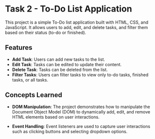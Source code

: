 # Task 2 - To-Do List Application

This project is a simple To-Do list application built with HTML, CSS, and JavaScript. It allows users to add, edit, and delete tasks, and filter them based on their status (to-do or finished).

## Features

- **Add Task**: Users can add new tasks to the list.
- **Edit Task**: Tasks can be edited to update their content.
- **Delete Task**: Tasks can be deleted from the list.
- **Filter Tasks**: Users can filter tasks to view only to-do tasks, finished tasks, or all tasks.

## Concepts Learned

- **DOM Manipulation**: The project demonstrates how to manipulate the Document Object Model (DOM) to dynamically add, edit, and remove HTML elements based on user interactions.
  
- **Event Handling**: Event listeners are used to capture user interactions such as clicking buttons and selecting dropdown options.
